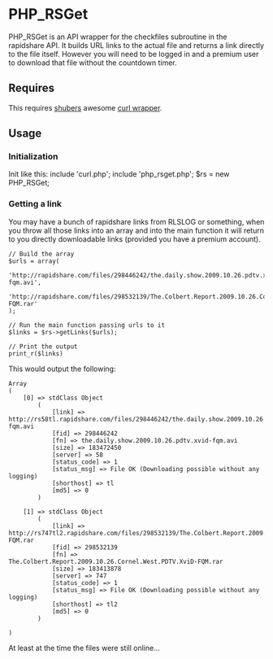 # PHP_RSGet

PHP_RSGet is an API wrapper for the checkfiles subroutine in the rapidshare API.  It builds URL links to the actual file and returns a link directly to the file itself.  However you will need to be logged in and a premium user to download that file without the countdown timer.

## Requires

This requires [shubers](http://github.com/shuber) awesome [curl wrapper](http://github.com/shuber/curl).

## Usage

### Initialization

Init like this:
    include 'curl.php';
    include 'php_rsget.php';
    $rs = new PHP_RSGet;

### Getting a link

You may have a bunch of rapidshare links from RLSLOG or something, when you throw all those links into an array and into the main function it will return to you directly downloadable links (provided you have a premium account).

    // Build the array
    $urls = array(
        'http://rapidshare.com/files/298446242/the.daily.show.2009.10.26.pdtv.xvid-fqm.avi',
        'http://rapidshare.com/files/298532139/The.Colbert.Report.2009.10.26.Cornel.West.PDTV.XviD-FQM.rar'
    );

    // Run the main function passing urls to it
    $links = $rs->getLinks($urls);

    // Print the output
    print_r($links)

This would output the following:

    Array
    (
        [0] => stdClass Object
            (
                [link] => http://rs58tl.rapidshare.com/files/298446242/the.daily.show.2009.10.26.pdtv.xvid-fqm.avi
                [fid] => 298446242
                [fn] => the.daily.show.2009.10.26.pdtv.xvid-fqm.avi
                [size] => 183472450
                [server] => 58
                [status_code] => 1
                [status_msg] => File OK (Downloading possible without any logging)
                [shorthost] => tl
                [md5] => 0
            )

        [1] => stdClass Object
            (
                [link] => http://rs747tl2.rapidshare.com/files/298532139/The.Colbert.Report.2009.10.26.Cornel.West.PDTV.XviD-FQM.rar
                [fid] => 298532139
                [fn] => The.Colbert.Report.2009.10.26.Cornel.West.PDTV.XviD-FQM.rar
                [size] => 183413878
                [server] => 747
                [status_code] => 1
                [status_msg] => File OK (Downloading possible without any logging)
                [shorthost] => tl2
                [md5] => 0
            )

    )

At least at the time the files were still online...
